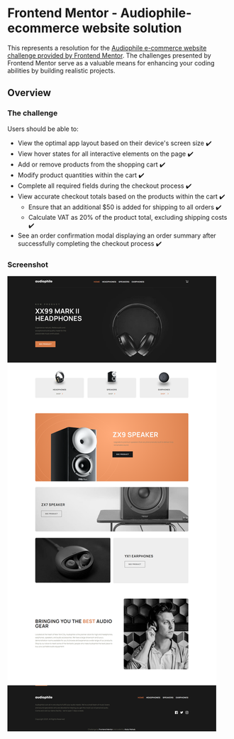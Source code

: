 # Frontend Mentor - Audiophile-ecommerce website solution
This represents a resolution for the [Audiophile e-commerce website challenge provided by Frontend Mentor](https://www.frontendmentor.io/challenges/audiophile-ecommerce-website-C8cuSd_wx). The challenges presented by Frontend Mentor serve as a valuable means for enhancing your coding abilities by building realistic projects.

## Overview

### The challenge

Users should be able to:

- View the optimal app layout based on their device's screen size :heavy_check_mark:
- View hover states for all interactive elements on the page :heavy_check_mark:
- Add or remove products from the shopping cart :heavy_check_mark:
- Modify product quantities within the cart :heavy_check_mark:
- Complete all required fields during the checkout process :heavy_check_mark:
- View accurate checkout totals based on the products within the cart :heavy_check_mark:
  - Ensure that an additional $50 is added for shipping to all orders :heavy_check_mark:
  - Calculate VAT as 20% of the product total, excluding shipping costs :heavy_check_mark:
- See an order confirmation modal displaying an order summary after successfully completing the checkout process :heavy_check_mark:

### Screenshot

![](./screenshot.png)
